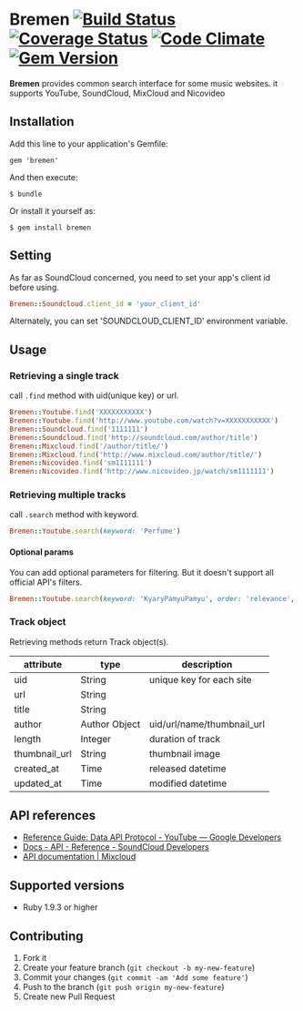 # Bremen [![Build Status](https://travis-ci.org/deeeki/bremen.png)](https://travis-ci.org/deeeki/bremen) [![Coverage Status](https://coveralls.io/repos/deeeki/bremen/badge.png)](https://coveralls.io/r/deeeki/bremen) [![Code Climate](https://codeclimate.com/github/deeeki/bremen.png)](https://codeclimate.com/github/deeeki/bremen) [![Gem Version](https://badge.fury.io/rb/bremen.png)](http://badge.fury.io/rb/bremen)

**Bremen** provides common search interface for some music websites. it supports YouTube, SoundCloud, MixCloud and Nicovideo

## Installation

Add this line to your application's Gemfile:

    gem 'bremen'

And then execute:

    $ bundle

Or install it yourself as:

    $ gem install bremen

## Setting

As far as SoundCloud concerned, you need to set your app's client id before using.

```ruby
Bremen::Soundcloud.client_id = 'your_client_id'
```

Alternately, you can set 'SOUNDCLOUD_CLIENT_ID' environment variable.

## Usage

### Retrieving a single track

call `.find` method with uid(unique key) or url.

```ruby
Bremen::Youtube.find('XXXXXXXXXXX')
Bremen::Youtube.find('http://www.youtube.com/watch?v=XXXXXXXXXXX')
Bremen::Soundcloud.find('1111111')
Bremen::Soundcloud.find('http://soundcloud.com/author/title')
Bremen::Mixcloud.find('/author/title/')
Bremen::Mixcloud.find('http://www.mixcloud.com/author/title/')
Bremen::Nicovideo.find('sm1111111')
Bremen::Nicovideo.find('http://www.nicovideo.jp/watch/sm1111111')
```

### Retrieving multiple tracks

call `.search` method with keyword.

```ruby
Bremen::Youtube.search(keyword: 'Perfume')
```

#### Optional params

You can add optional parameters for filtering. But it doesn't support all official API's filters.

```ruby
Bremen::Youtube.search(keyword: 'KyaryPamyuPamyu', order: 'relevance', limit: 10)
```

### Track object

Retrieving methods return Track object(s).

attribute    |type         |description               |
-------------|-------------|--------------------------|
uid          |String       |unique key for each site  |
url          |String       |                          |
title        |String       |                          |
author       |Author Object|uid/url/name/thumbnail_url|
length       |Integer      |duration of track         |
thumbnail_url|String       |thumbnail image           |
created_at   |Time         |released datetime         |
updated_at   |Time         |modified datetime         |

## API references

- [Reference Guide: Data API Protocol - YouTube — Google Developers](https://developers.google.com/youtube/2.0/reference#Searching_for_videos)
- [Docs - API - Reference - SoundCloud Developers](http://developers.soundcloud.com/docs/api/reference#tracks)
- [API documentation | Mixcloud](http://www.mixcloud.com/developers/documentation/#search)

## Supported versions

- Ruby 1.9.3 or higher

## Contributing

1. Fork it
2. Create your feature branch (`git checkout -b my-new-feature`)
3. Commit your changes (`git commit -am 'Add some feature'`)
4. Push to the branch (`git push origin my-new-feature`)
5. Create new Pull Request

